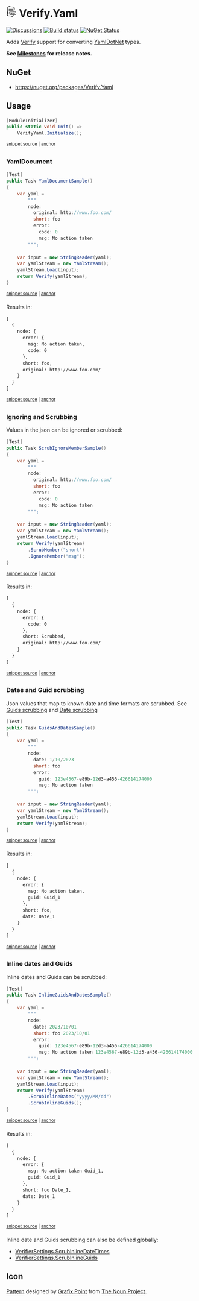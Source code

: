 # <img src="/src/icon.png" height="30px"> Verify.Yaml

[![Discussions](https://img.shields.io/badge/Verify-Discussions-yellow?svg=true&label=)](https://github.com/orgs/VerifyTests/discussions)
[![Build status](https://ci.appveyor.com/api/projects/status/2w0tvfpv56txfale?svg=true)](https://ci.appveyor.com/project/SimonCropp/Verify-Yaml)
[![NuGet Status](https://img.shields.io/nuget/v/Verify.Yaml.svg)](https://www.nuget.org/packages/Verify.Yaml/)

Adds [Verify](https://github.com/VerifyTests/Verify) support for converting [YamlDotNet](https://github.com/aaubry/YamlDotNet) types.

**See [Milestones](../../milestones?state=closed) for release notes.**


## NuGet

 * https://nuget.org/packages/Verify.Yaml


## Usage

<!-- snippet: enable -->
<a id='snippet-enable'></a>
```cs
[ModuleInitializer]
public static void Init() =>
    VerifyYaml.Initialize();
```
<sup><a href='/src/Tests/ModuleInitializer.cs#L3-L9' title='Snippet source file'>snippet source</a> | <a href='#snippet-enable' title='Start of snippet'>anchor</a></sup>
<!-- endSnippet -->


### YamlDocument

<!-- snippet: YamlDocumentSample -->
<a id='snippet-YamlDocumentSample'></a>
```cs
[Test]
public Task YamlDocumentSample()
{
    var yaml =
        """
        node:
          original: http://www.foo.com/
          short: foo
          error:
            code: 0
            msg: No action taken
        """;

    var input = new StringReader(yaml);
    var yamlStream = new YamlStream();
    yamlStream.Load(input);
    return Verify(yamlStream);
}
```
<sup><a href='/src/Tests/Samples.cs#L4-L25' title='Snippet source file'>snippet source</a> | <a href='#snippet-YamlDocumentSample' title='Start of snippet'>anchor</a></sup>
<!-- endSnippet -->

Results in:

<!-- snippet: Samples.YamlDocumentSample.verified.txt -->
<a id='snippet-Samples.YamlDocumentSample.verified.txt'></a>
```txt
[
  {
    node: {
      error: {
        msg: No action taken,
        code: 0
      },
      short: foo,
      original: http://www.foo.com/
    }
  }
]
```
<sup><a href='/src/Tests/Samples.YamlDocumentSample.verified.txt#L1-L12' title='Snippet source file'>snippet source</a> | <a href='#snippet-Samples.YamlDocumentSample.verified.txt' title='Start of snippet'>anchor</a></sup>
<!-- endSnippet -->


### Ignoring and Scrubbing

Values in the json can be ignored or scrubbed:

<!-- snippet: ScrubIgnoreMember -->
<a id='snippet-ScrubIgnoreMember'></a>
```cs
[Test]
public Task ScrubIgnoreMemberSample()
{
    var yaml =
        """
        node:
          original: http://www.foo.com/
          short: foo
          error:
            code: 0
            msg: No action taken
        """;

    var input = new StringReader(yaml);
    var yamlStream = new YamlStream();
    yamlStream.Load(input);
    return Verify(yamlStream)
        .ScrubMember("short")
        .IgnoreMember("msg");
}
```
<sup><a href='/src/Tests/Samples.cs#L27-L50' title='Snippet source file'>snippet source</a> | <a href='#snippet-ScrubIgnoreMember' title='Start of snippet'>anchor</a></sup>
<!-- endSnippet -->

Results in:

<!-- snippet: Samples.ScrubIgnoreMemberSample.verified.txt -->
<a id='snippet-Samples.ScrubIgnoreMemberSample.verified.txt'></a>
```txt
[
  {
    node: {
      error: {
        code: 0
      },
      short: Scrubbed,
      original: http://www.foo.com/
    }
  }
]
```
<sup><a href='/src/Tests/Samples.ScrubIgnoreMemberSample.verified.txt#L1-L11' title='Snippet source file'>snippet source</a> | <a href='#snippet-Samples.ScrubIgnoreMemberSample.verified.txt' title='Start of snippet'>anchor</a></sup>
<!-- endSnippet -->


### Dates and Guid scrubbing

Json values that map to known date and time formats are scrubbed. See [Guids scrubbing](https://github.com/VerifyTests/Verify/blob/main/docs/guids.md) and [Date scrubbing](https://github.com/VerifyTests/Verify/blob/main/docs/dates.md)

<!-- snippet: GuidsAndDates -->
<a id='snippet-GuidsAndDates'></a>
```cs
[Test]
public Task GuidsAndDatesSample()
{
    var yaml =
        """
        node:
          date: 1/10/2023
          short: foo
          error:
            guid: 123e4567-e89b-12d3-a456-426614174000
            msg: No action taken
        """;

    var input = new StringReader(yaml);
    var yamlStream = new YamlStream();
    yamlStream.Load(input);
    return Verify(yamlStream);
}
```
<sup><a href='/src/Tests/Samples.cs#L52-L73' title='Snippet source file'>snippet source</a> | <a href='#snippet-GuidsAndDates' title='Start of snippet'>anchor</a></sup>
<!-- endSnippet -->

Results in:

<!-- snippet: Samples.GuidsAndDatesSample.verified.txt -->
<a id='snippet-Samples.GuidsAndDatesSample.verified.txt'></a>
```txt
[
  {
    node: {
      error: {
        msg: No action taken,
        guid: Guid_1
      },
      short: foo,
      date: Date_1
    }
  }
]
```
<sup><a href='/src/Tests/Samples.GuidsAndDatesSample.verified.txt#L1-L12' title='Snippet source file'>snippet source</a> | <a href='#snippet-Samples.GuidsAndDatesSample.verified.txt' title='Start of snippet'>anchor</a></sup>
<!-- endSnippet -->


### Inline dates and Guids

Inline dates and Guids can be scrubbed:

<!-- snippet: InlineGuidsAndDates -->
<a id='snippet-InlineGuidsAndDates'></a>
```cs
[Test]
public Task InlineGuidsAndDatesSample()
{
    var yaml =
        """
        node:
          date: 2023/10/01
          short: foo 2023/10/01
          error:
            guid: 123e4567-e89b-12d3-a456-426614174000
            msg: No action taken 123e4567-e89b-12d3-a456-426614174000
        """;

    var input = new StringReader(yaml);
    var yamlStream = new YamlStream();
    yamlStream.Load(input);
    return Verify(yamlStream)
        .ScrubInlineDates("yyyy/MM/dd")
        .ScrubInlineGuids();
}
```
<sup><a href='/src/Tests/Samples.cs#L75-L99' title='Snippet source file'>snippet source</a> | <a href='#snippet-InlineGuidsAndDates' title='Start of snippet'>anchor</a></sup>
<!-- endSnippet -->

Results in:

<!-- snippet: Samples.InlineGuidsAndDatesSample.verified.txt -->
<a id='snippet-Samples.InlineGuidsAndDatesSample.verified.txt'></a>
```txt
[
  {
    node: {
      error: {
        msg: No action taken Guid_1,
        guid: Guid_1
      },
      short: foo Date_1,
      date: Date_1
    }
  }
]
```
<sup><a href='/src/Tests/Samples.InlineGuidsAndDatesSample.verified.txt#L1-L12' title='Snippet source file'>snippet source</a> | <a href='#snippet-Samples.InlineGuidsAndDatesSample.verified.txt' title='Start of snippet'>anchor</a></sup>
<!-- endSnippet -->

Inline date and Guids scrubbing can also be defined globally:

  * [VerifierSettings.ScrubInlineDateTimes](https://github.com/VerifyTests/Verify/blob/main/docs/dates.md#globally-2)
  * [VerifierSettings.ScrubInlineGuids](https://github.com/VerifyTests/Verify/blob/main/docs/guids.md#globally-1)


## Icon

[Pattern](https://thenounproject.com/icon/yaml-file-extension-3015661/) designed by [Grafix Point](https://thenounproject.com/creator/virtualdesign/) from [The Noun Project](https://thenounproject.com/).
